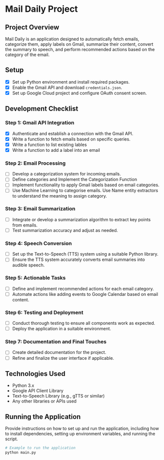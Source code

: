 # Mail Daily Project

## Project Overview
Mail Daily is an application designed to automatically fetch emails, categorize them, apply labels on Gmail, summarize their content, convert the summary to speech, and perform recommended actions based on the category of the email.

## Setup
- [x] Set up Python environment and install required packages.
- [x] Enable the Gmail API and download `credentials.json`.
- [x] Set up Google Cloud project and configure OAuth consent screen.

## Development Checklist

### Step 1: Gmail API Integration
- [x] Authenticate and establish a connection with the Gmail API.
- [x] Write a function to fetch emails based on specific queries.
- [x] Write a function to list existing lables
- [x] Write a function to add a label into an email

### Step 2: Email Processing
- [ ] Develop a categorization system for incoming emails. 
- [ ] Define categories and Implement the Categorization Function
- [ ] Implement functionality to apply Gmail labels based on email categories.
- [ ] Use Machine Learning to categorise emails. Use Name entity extractors to understand the meaning to assign category.

### Step 3: Email Summarization
- [ ] Integrate or develop a summarization algorithm to extract key points from emails.
- [ ] Test summarization accuracy and adjust as needed.

### Step 4: Speech Conversion
- [ ] Set up the Text-to-Speech (TTS) system using a suitable Python library.
- [ ] Ensure the TTS system accurately converts email summaries into audible speech.

### Step 5: Actionable Tasks
- [ ] Define and implement recommended actions for each email category.
- [ ] Automate actions like adding events to Google Calendar based on email content.

### Step 6: Testing and Deployment
- [ ] Conduct thorough testing to ensure all components work as expected.
- [ ] Deploy the application in a suitable environment.

### Step 7: Documentation and Final Touches
- [ ] Create detailed documentation for the project.
- [ ] Refine and finalize the user interface if applicable.

## Technologies Used
- Python 3.x
- Google API Client Library
- Text-to-Speech Library (e.g., gTTS or similar)
- Any other libraries or APIs used

## Running the Application
Provide instructions on how to set up and run the application, including how to install dependencies, setting up environment variables, and running the script.

```bash
# Example to run the application
python main.py
